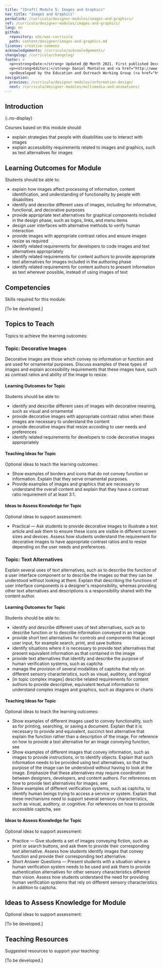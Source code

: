 ```yaml
---
title: "[Draft] Module 5: Images and Graphics"
nav_title: "Images and Graphics"
permalink: /curricula/designer-modules/images-and-graphics/
ref: /curricula/designer-modules/images-and-graphics/
lang: en
github:
  repository: w3c/wai-curricula
  path: content/designer/images-and-graphics.md
license: creative-commons
acknowledgements: /curricula/acknowledgements/
changelog: /curricula/changelog/
footer: >
  <p><strong>Date:</strong> Updated @@ Month 2021. First published December 2019. CHANGELOG</p>
  <p><strong>Editors:</strong> Daniel Montalvo and <a href="http://www.w3.org/People/shadi/">Shadi Abou-Zahra</a>. Contributors: <a href="https://www.w3.org/WAI/EO/EOWG-members">EOWG Participants</a>. ACKNOWLEDGEMENTS lists contributors and credits.</p>
  <p>Developed by the Education and Outreach Working Group (<a href="http://www.w3.org/WAI/EO/">EOWG</a>). Developed with support from the <a href="https://www.w3.org/WAI/about/projects/wai-guide/">WAI-Guide Project</a> funded by the European Commission (EC) under the Horizon 2020 program (Grant Agreement 822245).</p>
navigation:
  previous: /curricula/designer-modules/information-design/
  next: /curricula/designer-modules/multimedia-and-animations/
---
```


## Introduction
{:.no-display}

Courses based on this module should:

* explain strategies that people with disabilities use to interact with images
* explain accessibility requirements related to images and graphics, such as text alternatives for images

## Learning Outcomes for Module

Students should be able to:

* explain how images affect processing of information, content identification, and understanding of functionality by people with disabilities
* identify and describe different uses of images, including for informative, functional, and decorative purposes
* provide appropriate text alternatives for graphical components included in the design phase, such as logos, links, and menu items
* design user interfaces with alternative methods to verify human interaction 
* provide images with appropriate contrast ratios and ensure images  resize as required
* identify related requirements for developers to code images and text alternatives appropriately
* identify related requirements for content authors to provide appropriate text alternatives for images included in the authoring phase
* identify related requirements for content authors to present information as text wherever possible, instead of using images of text

## Competencies

Skills required for this module:

[To be developed.]

## Topics to Teach

Topics to achieve the learning outcomes:

### Topic: Decorative Images

Decorative images are those which convey no information or function and are used for ornamental purposes. Discuss examples of these types of images and explain accessibility requirements that these images have, such as contrast ratios and ability of the image to resize.

#### Learning Outcomes for Topic

Students should be able to:

* identify and describe different uses of images with decorative meaning, such as visual and ornamental  
* provide decorative images with appropriate contrast ratios when these images are necessary to understand the content
* provide decorative images that resize according to user needs and preferences
* identify related requirements for developers to code decorative images appropriately

#### Teaching Ideas for Topic

Optional ideas to teach the learning outcomes:

* Show examples of borders and icons that do not convey function or information. Explain that they serve ornamental purposes.
* Provide examples of images and graphics that are necessary to understand the overall content and explain that they have a contrast ratio requirement of at least 3:1. 

#### Ideas to Assess Knowledge for Topic

Optional ideas to support assessment:

* Practical &mdash; Ask students to provide decorative images to illustrate a text article and ask them to ensure these icons are visible in different screen sizes and devices. Assess how students understand the requirement for decorative images to have appropriate contrast ratios and to resize depending on the user needs and preferences.

### Topic: Text Alternatives

Explain several uses of text alternatives, such as to describe the function of a  user interface component or to describe the images so that they can be understood without looking at them. Explain that describing the functions of user interface components is a designer's responsibility, whereas providing other text alternatives and descriptions is a responsibility shared with the content author.

#### Learning Outcomes for Topic

Students should be able to:

* identify and describe different uses of text alternatives, such as to describe function or to describe information conveyed in an image
* provide short text alternatives for controls and components that accept user input, for example search, print, and save buttons
* identify situations where it is necessary to provide text alternatives that present equivalent information as that contained in the image
* provide text alternatives that identify and describe the purpose of human verification systems, such as captcha 
* manage the provision of several modalities of captcha that rely on different sensory characteristics, such as visual, auditory, and logical
* [in topic complex images] describe related requirements for content authors to provide descriptive, equivalent textual information to understand complex images and graphics, such as diagrams or charts

#### Teaching Ideas for Topic

Optional ideas to teach the learning outcomes:

* Show examples of different images used to convey functionality, such as for printing, searching, or saving a document. Explain that it is necessary to provide  and equivalent, succinct text alternative that explain the function rather than a description of the image. For reference on how  to provide a text alternative for an image conveying function, see
* Show examples of different images that convey information, such as images to provide instructions, or to identify objects. Explain that such information needs to be provided using text alternatives, so that the purpose of the image can be understood without having to look at the image. Emphasize that these alternatives may require coordination between designers, developers, and content authors. For references on how to provide text alternatives for images, see
* Show examples of different verification systems, such as captcha, to identify human beings trying to access a service or system. Explain that these mechanisms need to support several sensory characteristics, such as visual, auditory, or cognitive. For references on how to provide accessible captcha, see

#### Ideas to Assess Knowledge for Topic

Optional ideas to support assessment:

* Practice &mdash; Give students a set of images conveying fiction, such as print or search buttons, and ask them to provide their corresponding text alternative. Assess how students identify images that convey function and provide their corresponding text alternative.
* Short Answer Questions &mdash; Present students with a situation where a human verification system needs to be used and ask them to provide authentication alternatives for other sensory characteristics different than vision. Assess how students understand the need for providing human verification systems that rely on different sensory characteristics in addition to captcha.

## Ideas to Assess Knowledge for Module

Optional ideas to support assessment:

[To be developed.]

## Teaching Resources

Suggested resources to support your teaching:

[To be developed.]
